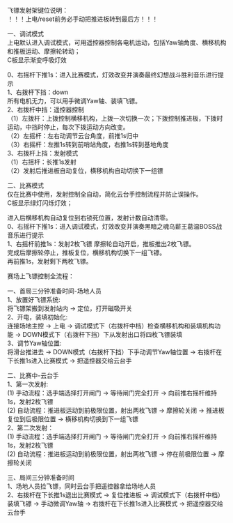 飞镖发射架键位说明：  
！！！上电/reset前务必手动把推进板转到最后方！！！

一、调试模式  
上电默认进入调试模式，可用遥控器控制各电机运动，包括Yaw轴角度、横移机构和推板运动、摩擦轮转动；  
C板显示渐变呼吸灯效

0、右摇杆下推1s：进入比赛模式，灯效改变并演奏最终幻想战斗胜利音乐进行提示  
1、右拨杆下挡：down  
  所有电机无力，可以用手微调Yaw轴、装填飞镖。  
2、右拨杆中挡：遥控器控制  
（1）左拨杆：上拨控制横移机构，上拨一次切换一次；下拨控制推进板，下拨时运动，中挡时停止，每次下拨运动方向改变。  
（2）左摇杆：左右动调节云台角度，前推1s归中  
（3）右摇杆：左推1s转到前哨站角度，右推1s转到基地角度  
3、右拨杆上挡：发射模式  
（1）右摇杆：长推1s发射  
（2）发射后推进板自动复位，横移机构自动切换下一组镖  

二、比赛模式  
仅在比赛中使用，发射控制全自动，简化云台手控制流程并防止误操作。  
C板显示绿灯闪烁灯效；  

进入后横移机构自动复位到右锁死位置，发射计数自动清零。  
0、右摇杆下推1s：进入调试模式，灯效改变并演奏黑暗之魂乌薪王葛温BOSS战音乐进行提示  
1、右摇杆前推1s：发射2枚飞镖
摩擦轮自动开启，推板推出2枚飞镖。  
完成后摩擦轮停止，推板复位，横移机构切换下一组飞镖。  
再前推1s，发射剩下两枚飞镖。  

赛场上飞镖控制全流程：
	
一、首局三分钟准备时间-场地人员  
1、放置好飞镖系统:  
将飞镖架搬到发射站内 -> 定位，打开磁吸开关  
2、开电，装填初始化:  
连接场地主控 -> 上电 -> 调试模式下（右拨杆中档）检查横移机构和装填机构功能 -> DOWN模式下（右拨杆下挡）下从发射出口将四枚飞镖装填   
3、调节Yaw轴位置:  
将滑台推进去 -> DOWN模式（右拨杆下挡）下手动调节Yaw轴位置 -> 右拨杆在下长推1s进入比赛模式 -> 把遥控器交给云台手  

二、比赛中-云台手  
1、第一次发射:  
(1) 手动流程：选手端选择打开闸门 -> 等待闸门完全打开 -> 向前推右摇杆维持1s，发射2枚飞镖  
(2) 自动流程：推进板运动到前极限位置，射出两枚飞镖 -> 摩擦轮关闭 -> 推进板复位到后极限位置 -> 横移机构切换到下一组飞镖  
2、第二次发射：  
(1) 手动流程：选手端选择打开闸门 -> 等待闸门完全打开 -> 向前推右摇杆维持1s，发射2枚飞镖  
(2) 自动流程：推进板运动到前极限位置，射出两枚飞镖 -> 停在前极限位置 -> 摩擦轮关闭  
 
 三、局间三分钟准备时间  
1、场地人员捡飞镖，同时云台手把遥控器拿给场地人员  
2、右拨杆在下长推1s退出比赛模式 -> 复位推进板 -> 调试模式下（右拨杆中档）装填飞镖 -> 手动微调Yaw轴 -> 右拨杆在下长推1s进入比赛模式 -> 把遥控器交给云台手  
